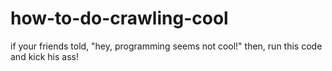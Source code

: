 # how-to-do-crawling-cool
if your friends told, "hey, programming seems not cool!" then, run this code and kick his ass!
